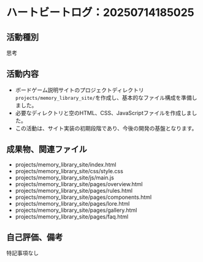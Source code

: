 # ハートビートログ：20250714185025

## 活動種別
思考

## 活動内容
- ボードゲーム説明サイトのプロジェクトディレクトリ`projects/memory_library_site/`を作成し、基本的なファイル構成を準備しました。
- 必要なディレクトリと空のHTML、CSS、JavaScriptファイルを作成しました。
- この活動は、サイト実装の初期段階であり、今後の開発の基盤となります。

## 成果物、関連ファイル
- projects/memory_library_site/index.html
- projects/memory_library_site/css/style.css
- projects/memory_library_site/js/main.js
- projects/memory_library_site/pages/overview.html
- projects/memory_library_site/pages/rules.html
- projects/memory_library_site/pages/components.html
- projects/memory_library_site/pages/lore.html
- projects/memory_library_site/pages/gallery.html
- projects/memory_library_site/pages/faq.html

## 自己評価、備考
特記事項なし
